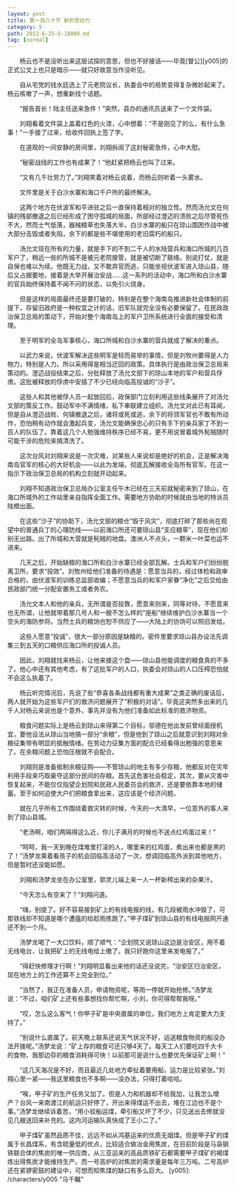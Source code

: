 ```yaml
---
layout: post
title: 第一百八十节 新的劳动力
category: 5
path: 2012-6-25-5-18000.md
tag: [normal]
---
```


　　杨云也不是没听出来这层试探的意思，但也不好接话——毕竟[督公][y005]的正式公文上也只是暗示——就只好故意当作没听见。

　　自从宅党的钱水廷选上了元老院议长，执委会中的局势变得复杂微妙起来了。杨云咳嗽了一声，想重新找个话题。

　　“报告首长！陆主任送来急件！”突然，县办的通讯员送来了一个文件袋。

　　刘翔看着文件袋上盖着红色的火漆，心中想着：“不是刚见了的么，有什么急事！”一手接了过来，给收件回执上签了字。

　　在道观的一间安静的房间里，刘翔拆阅了这封秘密急件，心中大慰。

　　“秘密战线的工作也有成果了！”他赶紧把杨云也叫了过来。

　　“又有几千壮劳力了。”刘翔笑着对杨云说着，而杨云则听着一头雾水。

　　文件里是关于白沙水寨和海口千户所的最终解决。

　　这两个地方在伏波军和平进驻之后一直保持着相对的独立性。然而汤允文在何镇的残部撤退之后已经形成了困守孤城的局面，所部经过澄迈的溃败之后尽管死伤不大，然而士气低落，器械粮草也失落大半。白沙水寨的船只在琼山围困作战中被大部分击毁或者失陷，余下的都是些不堪使用的老旧腐朽的船只。

　　汤允文现在所有的力量，就是手下的不到二千人的水陆营兵和海口所城的几百军户了，稍远一些的所城不是被元老院接管，就是被切断了联络。别说打仗，就是自保也难以为续。他既无力战，又不敢弃官而逃，只能坐视伏波军进入琼山县，随后又占据要地，接着是大举开展治安战……这一系列的活动中，海口所和白沙水寨的官兵始终保持着不闻不问的状态，以免引火烧身。

　　但是这样的局面最终还是要打破的，特别是在整个海南岛推进新社会体制的前提下，存留旧政府是一种权宜之计的话，旧军队就完全没有必要保留了。在民政政治保卫总局的策动下，开始对整个海南岛上的军户卫所系统进行全面的接受和清理。

　　至于明军的全岛军事核心，海口所城和白沙水寨的营兵就成了解决的重点。

　　以武力来说，伏波军解决这些明军是轻而易举的事情，但是刘牧州要得是人力物力，特别是人力。所以采用得是相当迂回的政策。具体执行是由政治保卫总局来策动的。澄迈战役结束之后，分批释放了汤允文部下的琼山本地的军户和营兵俘虏。这批被释放的俘虏中安插了不少已经向临高投诚的“沙子”。

　　这些人和其他被俘人员一起放回后，政保部门立刻利用这些线条展开了对汤允文部的策反工作。鼓动军中不满情绪，私下串联建立组织。汤允文对此已有耳闻，但是自从澄迈战败、何镇撤退之后，诸将或死或逃，余下的将领军官也不敢有所动作，恐怕稍有动作就会激起兵变，汤允文能确保忠心的只有手下的亲兵家丁不到一百人的队伍了。靠着这几个人勉强维持秩序已经不易，更不用说冒着城外髡贼随时可能干涉的危险来搞清洗了。

　　这次台风对刘翔来说是一次灾难，对某些人来说却是绝好的机会，正是解决海南岛官军的核心的大好机会——以此为发端，彻底瓦解接收全岛所有官军。在这一指示下政治保卫总局的机构立刻就开动起来。

　　刘翔不知道政治保卫总局办公室主任午木已经在三天前就秘密来到了琼山，在海口所城外的工作站里亲自指挥全面工作。需要地方协助的时候就由当地的特派员陆橙出面。

　　在这些“沙子”的协助下，汤允文部的粮仓“毁于风灾”，彻底打碎了那些尚在观望中的普通兵丁的心理防线——以前海口所还可要琼山县“支应粮草”，现在他们却别无出路。出了所城和大营就是髡贼的地盘。澳洲人不点头，一颗米一叶菜也运不进来。

　　几天之后，开始缺粮的海口所和白沙水寨已经全部瓦解。士兵和军户们纷纷脱离卫所，要求“投效”。刘牧州给他们准备的待遇是：愿意当兵的，经过体检和政审合格的，由伏波军的训练总监部收编；不愿意当兵的和军户家眷“净化”之后交给由民政部门统一分配安置务工或者务农。

　　汤允文本人和他的亲兵，无所谓是否投靠，愿意来则来，同等对待，不愿意来也无所谓，让他就带着那几号人和一艘不怎么样的“座船”继续维护白沙水寨当一个空头的海防参将。当然士兵的粮饷也恕不供应了——大陆上的协饷可以照旧发给。

　　这些人愿意“投诚”，很大一部分原因是缺粮的。密件里要求琼山县办设法先调集三到五天的口粮供应海口所的投诚人员。

　　因此，刘翔就找来杨云，让他来接这个盘——琼山县他能调度的粮食真的不多了。他心中还有其他考虑，有了这批军户的人口，执委会对琼山的人口压榨恐怕就不会这么执着了。

　　杨云听完情况后，先说了些“恭喜各条战线都有重大成果”之类正确的废话后，两人就开始为这些军户们的救济问题展开了“积极的对话”。毕竟这突然多出来的几千人对杨云来说也是个意外，事先并没有为他们准备如此标准的救济物资。

　　粮食问题实际上是杨云到琼山来得第二个目标，邬德在他出发前曾经面授机宜，要他设法从琼山当地搞一部分“余粮”，但是他到了琼山之后就意识到刘翔对余粮征集带有明显的抵触情绪。在劳动力征集方面的配合已经看得出勉强的意思来了。在余粮问题上恐怕压根就不会配合。

　　刘翔则是准备抵制余粮征购——不管琼山的地主有多少存粮，他都反对在灾年利用手段来巧取豪夺这部分民间的存粮。首先这危害社会稳定，其次，要从灾害中恢复起来，不能仅仅指望企划院和民政人民委员会的救济，还是要依靠本地的储蓄。至于如何迫使大户们把粮食拿出来，这应该是个经济问题。

　　就在几乎所有工作围绕着救灾转的时候，今天的一大清早，一位意外的客人来到了琼山县城。

　　“老汤啊，咱们两隔得这么近，你儿子满月的时候也不送点红鸡蛋过来！”

　　“呵呵，我一天到晚在煤堆里打滚的人，哪里来的红鸡蛋，煮出来也都是黑的了！”汤梦龙乘着看孩子的机会回临高活动了一次，想调回临高外派到其他地方，但是暂时还没能如愿。

　　刘翔和汤梦龙坐在办公室里，郭灵儿端上来一人一杯新榨出来的杂果汁。

　　“今天怎么有空来了？”刘翔问道。

　　“嗨，别提了。好不容易接到矿上的有线电报的线，有几段被雨水冲毁了，可那铁线却不知道是哪个遭瘟的给趁雨拣跑了。”甲子煤矿到琼山县的有线电报网开通还不到一个月。

　　汤梦龙喝了一大口饮料，顺了顺气：“企划院又说琼山这边是治安区，用不着无线电台，让我把矿上的无线电给上缴了。我只好跑你这里来发电报了。”

　　“得赶快修理才行啊！”刘翔明显看出来他的话还没说完，“治安区归治安区，现在地方上的工作还算不上完全到位。”

　　“当然了，我正在准备人员，申请物资呢，等雨一停就开始抢修。”汤梦龙说：“不过，咱们矿上还有些事想找你帮忙啊，小刘，你可得帮帮我呀。”

　　“哎，怎么这么客气！你甲子矿是中央直属的单位，我们地方上肯定要大力支持了。”

　　“别说什么直属了。前天晚上联系还说天气状况不好，运送粮食物资的船没办法开拨呢。”汤梦龙说：“矿上存的粮食可还只够4天了。每天工人们要吃四千大卡的食物，我那边存的粮食消耗得可快！以前那可是说什么也要优先保证矿上啊！”

　　“这几天海况是不好，而且最近几处地方牵扯着要用船，运力是比较紧张。”刘翔心里一紧——我这里粮食也不多啊——没办法，只得打着哈哈。

　　“唉，甲子矿的生产任务又加了。但是人力和机器却不给我加，让我怎么增产？台风一来南渡江的航运只好停了，开出来得煤运不出去，堆在江边也不是个事。”汤梦龙继续诉着苦，“用小驳船运煤，牵引船又坏了不少，只见送出去修就没见几艘送回来补充的。这内河运输队真快成了王小二了。”

　　甲子煤矿虽然品质不佳，远远不如从鸿基运来的优质无烟煤。但是甲子矿的煤属于长昌煤系，有含硫量低的优点，比较适合做冶金用焦炭，在目前阶段是马袅钢铁联合体的焦炭的唯一供应商，从三亚运来的高品质铁矿石都需要甲子煤矿的褐煤炼出得焦炭才能维持生产。而一号高炉的对焦炭的需求量是每年三万吨。二号高炉还在紧锣密鼓的建设中，可想而知焦煤的缺口有多么巨大。
[y005]: /characters/y005 "马千瞩"
